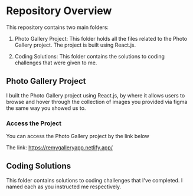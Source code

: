 # Repository Overview


This repository contains two main folders:

1. Photo Gallery Project: This folder holds all the files related to the Photo Gallery project. The project is built using React.js.

2. Coding Solutions: This folder contains the solutions to coding challenges that were given to me.


## Photo Gallery Project

I built the Photo Gallery project using React.js, by where it allows users to browse and hover through the collection of images you provided via figma the same way you showed us to.

### Access the Project

You can access the Photo Gallery project by the link below

The link: https://remygalleryapp.netlify.app/


## Coding Solutions

This folder contains solutions to coding challenges that I've completed. I named each as you instructed me respectively.